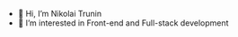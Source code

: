 - 👋 Hi, I’m Nikolai Trunin
- 👀 I’m interested in Front-end and Full-stack development

<!---
koljatru/koljatru is a ✨ special ✨ repository because its `README.md` (this file) appears on your GitHub profile.
You can click the Preview link to take a look at your changes.
--->
